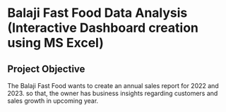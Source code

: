 # Balaji Fast Food Data Analysis (Interactive Dashboard creation using MS Excel)
## Project Objective
The Balaji Fast Food wants to create an annual sales report for 2022 and 2023. so that, the owner has business insights regarding customers and sales growth in upcoming year.
